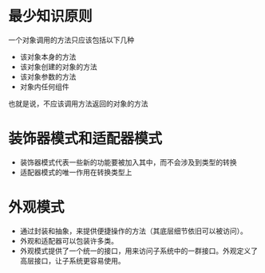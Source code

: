 # 最少知识原则
一个对象调用的方法只应该包括以下几种
* 该对象本身的方法
* 该对象创建的对象的方法
* 该对象参数的方法
* 对象内任何组件

也就是说，不应该调用方法返回的对象的方法

# 装饰器模式和适配器模式
* 装饰器模式代表一些新的功能要被加入其中，而不会涉及到类型的转换
* 适配器模式的唯一作用在转换类型上

# 外观模式
* 通过封装和抽象，来提供便捷操作的方法（其底层细节依旧可以被访问）。
* 外观和适配器可以包装许多类。
* 外观模式提供了一个统一的接口，用来访问子系统中的一群接口。外观定义了高层接口，让子系统更容易使用。